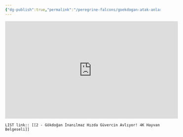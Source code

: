 ```yaml
---
{"dg-publish":true,"permalink":"/peregrine-falcons/goekdogan-atak-anlari/2-goekdogan-inanilmaz-hizda-guevercin-avliyor-4-k-hayvan-belgeseli/","updated":"2024-09-21T16:42:59.942+03:00"}
---
```


<iframe width="560" height="315" src="https://www.youtube.com/embed/LFu_vR2jAwY?si=CdsVdVC-xrfcZEKy" title="YouTube video player" frameborder="0" allow="accelerometer; autoplay; clipboard-write; encrypted-media; gyroscope; picture-in-picture; web-share" referrerpolicy="strict-origin-when-cross-origin" allowfullscreen></iframe>

`LIST link:: [[2 - Gökdoğan İnanılmaz Hızda Güvercin Avlıyor! 4K Hayvan Belgeseli]] `